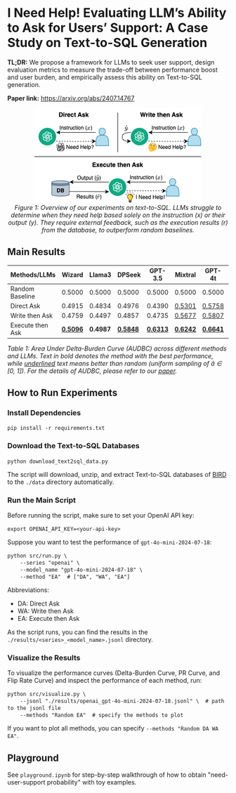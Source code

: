 # I Need Help! Evaluating LLM’s Ability to Ask for Users’ Support: A Case Study on Text-to-SQL Generation
**TL;DR:** We propose a framework for LLMs to seek user support, design evaluation metrics to measure the trade-off between performance boost and user burden, and empirically assess this ability on Text-to-SQL generation.

**Paper link:** https://arxiv.org/abs/2407.14767

<p align="center">
  <img src="assets/Figure_1.png" alt="Figure 1">
  <br>
  <em>Figure 1: Overview of our experiments on text-to-SQL. LLMs struggle to determine when they need help based solely on the instruction (x) or their output (y). They require external feedback, such as the execution results (r) from the database, to outperform random baselines.</em>
</p>

## Main Results
| Methods/LLMs         | Wizard  | Llama3  | DPSeek  | GPT-3.5 | Mixtral | GPT-4t  | GPT-4o  |
|----------------------|---------|---------|---------|---------|---------|---------|---------|
| Random Baseline       | 0.5000  | 0.5000  | 0.5000  | 0.5000  | 0.5000  | 0.5000  | 0.5000  |
| Direct Ask            | 0.4915  | 0.4834  | 0.4976  | 0.4390  | <u>0.5301</u>  | <u>0.5758</u>  | <u>0.5479</u>  |
| Write then Ask        | 0.4759  | 0.4497  | 0.4857  | 0.4735  | <u>0.5677</u>  | <u>0.5807</u>  | <u>0.5740</u>  |
| Execute then Ask      | **<u>0.5096</u>**  | **0.4987**  | **<u>0.5848</u>**  | **<u>0.6313</u>**  | **<u>0.6242</u>**  | **<u>0.6641</u>**  | **<u>0.5989</u>**  |

*Table 1: Area Under Delta-Burden Curve (AUDBC) across different methods and LLMs. Text in bold denotes the method with the best performance, while <u>underlined</u> text means better than random (uniform sampling of â ∈ [0, 1]). For the details of AUDBC, please refer to our [paper](https://arxiv.org/abs/2407.14767).*

## How to Run Experiments

### Install Dependencies
```
pip install -r requirements.txt
```

### Download the Text-to-SQL Databases
```
python download_text2sql_data.py
```
The script will download, unzip, and extract Text-to-SQL databases of [BIRD](https://bird-bench.github.io/) to the `./data` directory automatically.

### Run the Main Script
Before running the script, make sure to set your OpenAI API key:
```
export OPENAI_API_KEY=<your-api-key>
```

Suppose you want to test the performance of `gpt-4o-mini-2024-07-18`:
```
python src/run.py \
    --series "openai" \
    --model_name "gpt-4o-mini-2024-07-18" \
    --method "EA"  # ["DA", "WA", "EA"]
```
Abbreviations:
- DA: Direct Ask
- WA: Write then Ask
- EA: Execute then Ask

As the script runs, you can find the results in the `./results/<series>_<model_name>.jsonl` directory.

### Visualize the Results
To visualize the performance curves (Delta-Burden Curve, PR Curve, and Flip Rate Curve) and inspect the performance of each method, run:
```
python src/visualize.py \
    --jsonl "./results/openai_gpt-4o-mini-2024-07-18.jsonl" \  # path to the jsonl file
    --methods "Random EA"  # specify the methods to plot
```
If you want to plot all methods, you can specify `--methods "Random DA WA EA"`.

## Playground
See `playground.ipynb` for step-by-step walkthrough of how to obtain "need-user-support probability" with toy examples.
